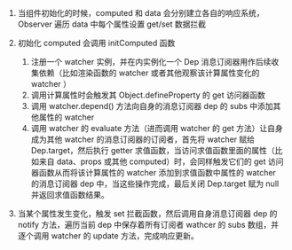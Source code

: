 1. 当组件初始化的时候，computed 和 data 会分别建立各自的响应系统，Observer 遍历 data 中每个属性设置 get/set 数据拦截
2. 初始化 computed 会调用 initComputed 函数

   1. 注册一个 watcher 实例，并在内实例化一个 Dep 消息订阅器用作后续收集依赖（比如渲染函数的 watcher 或者其他观察该计算属性变化的 watcher ）
   2. 调用计算属性时会触发其 Object.defineProperty 的 get 访问器函数
   3. 调用 watcher.depend() 方法向自身的消息订阅器 dep 的 subs 中添加其他属性的 watcher
   4. 调用 watcher 的 evaluate 方法（进而调用 watcher 的 get 方法）让自身成为其他 watcher 的消息订阅器的订阅者，首先将 watcher 赋给 Dep.target，然后执行 getter 求值函数，当访问求值函数里面的属性（比如来自 data、props 或其他 computed）时，会同样触发它们的 get 访问器函数从而将该计算属性的 watcher 添加到求值函数中属性的 watcher 的消息订阅器 dep 中，当这些操作完成，最后关闭 Dep.target 赋为 null 并返回求值函数结果。

3. 当某个属性发生变化，触发 set 拦截函数，然后调用自身消息订阅器 dep 的 notify 方法，遍历当前 dep 中保存着所有订阅者 wathcer 的 subs 数组，并逐个调用 watcher 的 update 方法，完成响应更新。

